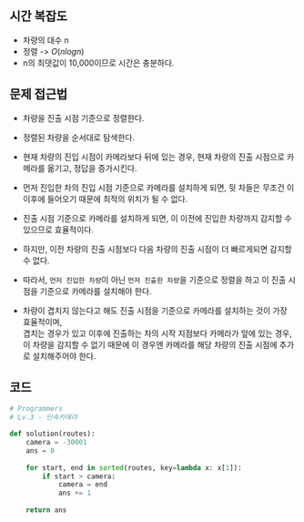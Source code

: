 ## 시간 복잡도
- 차량의 대수 n
- 정렬 -> $O(n log n)$
- n의 최댓값이 10,000이므로 시간은 충분하다.

## 문제 접근법
- 차량을 진출 시점 기준으로 정렬한다.
- 정렬된 차량을 순서대로 탐색한다.
- 현재 차량의 진입 시점이 카메라보다 뒤에 있는 경우, 현재 차량의 진출 시점으로 카메라를 옮기고, 정답을 증가시킨다.

- 먼저 진입한 차의 진입 시점 기준으로 카메라를 설치하게 되면, 뒷 차들은 무조건 이 이후에 들어오기 때문에 최적의 위치가 될 수 없다.
- 진출 시점 기준으로 카메라를 설치하게 되면, 이 이전에 진입한 차량까지 감지할 수 있으므로 효율적이다.
- 하지만, 이전 차량의 진출 시점보다 다음 차량의 진출 시점이 더 빠르게되면 감지할 수 없다.
- 따라서, `먼저 진입한 차량`이 아닌 `먼저 진출한 차량`을 기준으로 정렬을 하고 이 진출 시점을 기준으로 카메라를 설치해야 한다.
- 차량이 겹치지 않는다고 해도 진출 시점을 기준으로 카메라를 설치하는 것이 가장 효율적이며,  
겹치는 경우가 있고 이후에 진출하는 차의 시작 지점보다 카메라가 앞에 있는 경우, 이 차량을 감지할 수 없기 때문에 이 경우엔 카메라를 해당 차량의 진출 시점에 추가로 설치해주어야 한다.

## 코드

```python
# Programmers
# Lv.3 - 단속카메라

def solution(routes):
    camera = -30001
    ans = 0
    
    for start, end in sorted(routes, key=lambda x: x[1]):
        if start > camera:
            camera = end
            ans += 1
            
    return ans
```